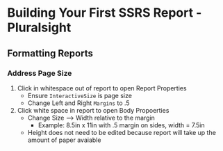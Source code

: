 # Building Your First SSRS Report - Pluralsight

## Formatting Reports

### Address Page Size

1. Click in whitespace out of report to open Report Properties
   - Ensure `InteractiveSize` is page size
   - Change Left and Right `Margins` to .5
2. Click white space in report to open Body Propoerties
   - Change Size --> Width relative to the margin
        - Example: 8.5in x 11in with .5 margin on sides, width = 7.5in  
    - Height does not need to be edited because report will take up the amount of paper avaiable
    